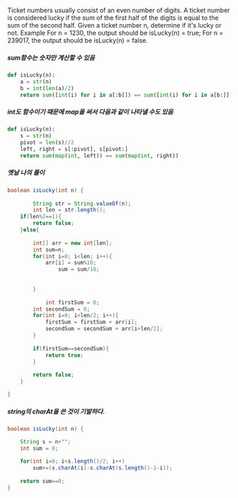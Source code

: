 Ticket numbers usually consist of an even number of digits. A ticket number is considered lucky if the sum of the first half of the digits is equal to the sum of the second half.
Given a ticket number n, determine if it's lucky or not.
Example
For n = 1230, the output should be
isLucky(n) = true;
For n = 239017, the output should be
isLucky(n) = false.

##### sum함수는 숫자만 계산할 수 있음
```python
def isLucky(n):
    a = str(n)
    b = int(len(a)/2)
    return sum([int(i) for i in a[:b]]) == sum([int(i) for i in a[b:]])
```

##### int도 함수이기 때문에 map을 써서 다음과 같이 나타낼 수도 있음
```python
def isLucky(n):
    s = str(n)
    pivot = len(s)//2
    left, right = s[:pivot], s[pivot:]
    return sum(map(int, left)) == sum(map(int, right))
```

##### 옛날 나의 풀이
```java
boolean isLucky(int n) {
        
        String str = String.valueOf(n);
        int len = str.length();
    if(len%2==1){
        return false;
    }else{     
        
        int[] arr = new int[len];
        int sum=n;
        for(int i=0; i<len; i++){
            arr[i] = sum%10;
                sum = sum/10;
                  
            
        }
        
            int firstSum = 0;
        int secondSum = 0;
        for(int i=0; i<len/2; i++){
            firstSum = firstSum + arr[i];
            secondSum = secondSum + arr[i+len/2];
        }
        
        if(firstSum==secondSum){
            return true;
        }
        
        return false;
    }

}
```
##### string의 charAt을 쓴 것이 기발하다.
```java
boolean isLucky(int n) {

    String s = n+"";
    int sum = 0;
    
    for(int i=0; i<s.length()/2; i++)
        sum+=(s.charAt(i)-s.charAt(s.length()-1-i));
    
    return sum==0;
}
```